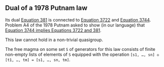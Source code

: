 ## Dual of a 1978 Putnam law

Its dual [Equation 381](https://teorth.github.io/equational_theories/implications/?381) is connected to [Equation 3722](https://teorth.github.io/equational_theories/implications/?3722) and [Equation 3744](https://teorth.github.io/equational_theories/implications/?3744).  Problem A4 of the 1978 Putnam asked to show (in our language) that [Equation 3744 implies Equations 3722 and 381](https://teorth.github.io/equational_theories/blueprint/implications-chapter.html#3744_implies_3722_381).

This law cannot hold in a non-trivial quasigroup.

The free magma on some set `S` of generators for this law consists of finite non-empty lists of elements of `S` equipped with the operation `[s1, …, sn] ◇ [t1, …, tm] = [s1, …, sn, tm]`.
